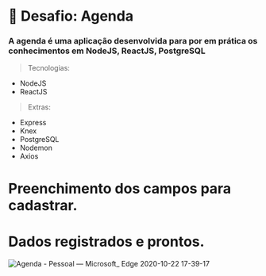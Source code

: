 <h1> 🚀 Desafio: Agenda </h1>

### A agenda é uma aplicação desenvolvida para por em prática os conhecimentos em NodeJS, ReactJS, PostgreSQL

>Tecnologias:
- NodeJS
- ReactJS

>Extras:
- Express
- Knex
- PostgreSQL
- Nodemon
- Axios


# Preenchimento dos campos para cadastrar.
# Dados registrados e prontos.

![Agenda - Pessoal — Microsoft_ Edge 2020-10-22 17-39-17](https://user-images.githubusercontent.com/59802692/96941307-7c747400-14a8-11eb-8490-b1d6895800c7.gif)



